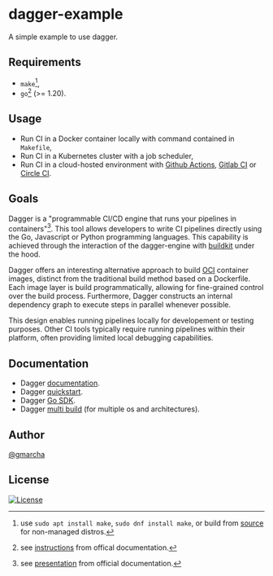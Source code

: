 # dagger-example

A simple example to use dagger.

## Requirements

- `make`[^1],
- `go`[^2] (>= 1.20).

## Usage

- Run CI in a Docker container locally with command contained in `Makefile`,
- Run CI in a Kubernetes cluster with a job scheduler,
- Run CI in a cloud-hosted environment with [Github Actions](https://docs.dagger.io/145912/ci#github-actions), [Gitlab CI](https://docs.dagger.io/145912/ci#gitlab-ci) or [Circle CI](https://docs.dagger.io/145912/ci#circleci).

## Goals

Dagger is a "programmable CI/CD engine that runs your pipelines in containers"[^3]. This tool allows developers to write CI pipelines directly using the Go, Javascript or Python programming languages. This capability is achieved through the interaction of the dagger-engine with [buildkit](https://github.com/moby/buildkit) under the hood.

Dagger offers an interesting alternative approach to build [OCI](https://github.com/opencontainers/image-spec) container images, distinct from the traditional build method based on a Dockerfile. Each image layer is build programmatically, allowing for fine-grained control over the build process. Furthermore, Dagger constructs an internal dependency graph to execute steps in parallel whenever possible.

This design enables running pipelines locally for developement or testing purposes. Other CI tools typically require running pipelines within their platform, often providing limited local debugging capabilities.

## Documentation

- Dagger [documentation](https://docs.dagger.io/).
- Dagger [quickstart](https://docs.dagger.io/quickstart).
- Dagger [Go SDK](https://docs.dagger.io/sdk/go/959738/get-started).
- Dagger [multi build](https://docs.dagger.io/sdk/go/959738/get-started#step-5-create-a-multi-build-pipeline) (for multiple os and architectures).

## Author

[@gmarcha](https://github.com/gmarcha)

## License

[![License](https://img.shields.io/badge/License-Apache_2.0-blue.svg)](https://opensource.org/licenses/Apache-2.0)

[^1]: use `sudo apt install make`, `sudo dnf install make`, or build from [source](https://ftp.gnu.org/gnu/make/) for non-managed distros.
[^2]: see [instructions](https://go.dev/doc/install) from offical documentation.
[^3]: see [presentation](https://docs.dagger.io/) from official documentation.
